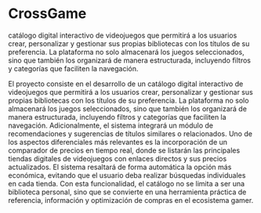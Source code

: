 # CrossGame
catálogo digital interactivo de videojuegos que permitirá a los usuarios crear, personalizar y gestionar sus propias bibliotecas con los títulos de su preferencia. La plataforma no solo almacenará los juegos seleccionados, sino que también los organizará de manera estructurada, incluyendo filtros y categorías que faciliten la navegación.

El proyecto consiste en el desarrollo de un catálogo digital interactivo de videojuegos que permitirá a los usuarios crear, personalizar y gestionar sus propias bibliotecas con los títulos de su preferencia. La plataforma no solo almacenará los juegos seleccionados, sino que también los organizará de manera estructurada, incluyendo filtros y categorías que faciliten la navegación. 
Adicionalmente, el sistema integrará un módulo de recomendaciones y sugerencias de títulos similares o relacionados. Uno de los aspectos diferenciales más relevantes es la incorporación de un comparador de precios en tiempo real, donde se listarán las principales tiendas digitales de videojuegos con enlaces directos y sus precios actualizados. El sistema resaltará de forma automática la opción más económica, evitando que el usuario deba realizar búsquedas individuales en cada tienda. 
Con esta funcionalidad, el catálogo no se limita a ser una biblioteca personal, sino que se convierte en una herramienta práctica de referencia, información y optimización de compras en el ecosistema gamer.
